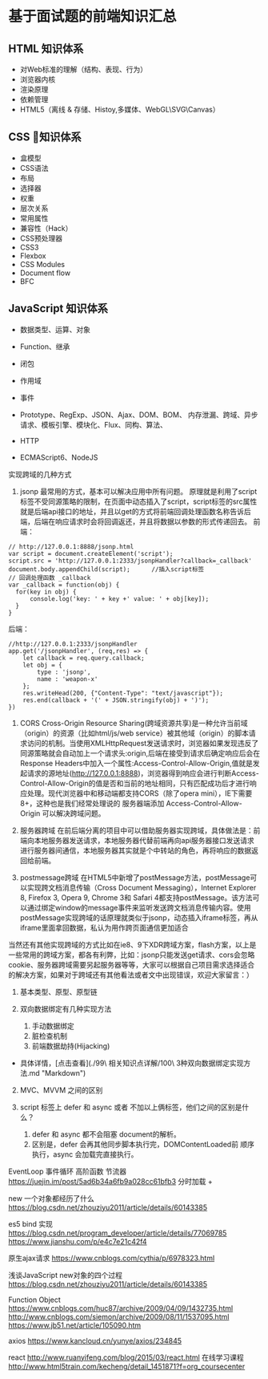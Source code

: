 # 基于面试题的前端知识汇总
## HTML 知识体系
* 对Web标准的理解（结构、表现、行为）
* 浏览器内核
* 渲染原理
* 依赖管理
* HTML5（离线 & 存储、Histoy,多媒体、WebGL\SVG\Canvas）
## CSS 知识体系
* 盒模型
* CSS语法
* 布局
* 选择器
* 权重
* 层次关系
* 常用属性
* 兼容性（Hack）
* CSS预处理器
* CSS3
* Flexbox
* CSS Modules
* Document flow
* BFC
## JavaScript 知识体系
* 数据类型、运算、对象
* Function、继承
* 闭包
* 作用域
* 事件
* Prototype、RegExp、JSON、Ajax、DOM、BOM、
    内存泄漏、跨域、异步请求、模板引擎、模块化、Flux、同构、算法、
    
* HTTP
* ECMAScript6、NodeJS
    



实现跨域的几种方式

1. jsonp 最常用的方式，基本可以解决应用中所有问题。 原理就是利用了script标签不受同源策略的限制，在页面中动态插入了script，script标签的src属性就是后端api接口的地址，并且以get的方式将前端回调处理函数名称告诉后端，后端在响应请求时会将回调返还，并且将数据以参数的形式传递回去。
前端：
>
    // http://127.0.0.1:8888/jsonp.html
    var script = document.createElement('script');
    script.src = 'http://127.0.0.1:2333/jsonpHandler?callback=_callback'
    document.body.appendChild(script);      //插入script标签
    // 回调处理函数 _callback
    var _callback = function(obj) {
      for(key in obj) {
          console.log('key: ' + key +' value: ' + obj[key]);
      }
    }
后端：
>
    //http://127.0.0.1:2333/jsonpHandler
    app.get('/jsonpHandler', (req,res) => {
        let callback = req.query.callback;
        let obj = {
            type : 'jsonp',
            name : 'weapon-x'
        };
        res.writeHead(200, {"Content-Type": "text/javascript"});
        res.end(callback + '(' + JSON.stringify(obj) + ')');
    })

1. CORS Cross-Origin Resource Sharing(跨域资源共享)是一种允许当前域（origin）的资源（比如html/js/web service）被其他域（origin）的脚本请求访问的机制。当使用XMLHttpRequest发送请求时，浏览器如果发现违反了同源策略就会自动加上一个请求头:origin,后端在接受到请求后确定响应后会在Response Headers中加入一个属性:Access-Control-Allow-Origin,值就是发起请求的源地址(http://127.0.0.1:8888)，浏览器得到响应会进行判断Access-Control-Allow-Origin的值是否和当前的地址相同，只有匹配成功后才进行响应处理。现代浏览器中和移动端都支持CORS（除了opera mini），IE下需要8+，这种也是我们经常处理说的 服务器端添加 Access-Control-Allow-Origin 可以解决跨域问题。

3. 服务器跨域 在前后端分离的项目中可以借助服务器实现跨域，具体做法是：前端向本地服务器发送请求，本地服务器代替前端再向api服务器接口发送请求进行服务器间通信，本地服务器其实就是个中转站的角色，再将响应的数据返回给前端。

4. postmessage跨域 在HTML5中新增了postMessage方法，postMessage可以实现跨文档消息传输（Cross Document Messaging），Internet Explorer 8, Firefox 3, Opera 9, Chrome 3和 Safari 4都支持postMessage。该方法可以通过绑定window的message事件来监听发送跨文档消息传输内容。使用postMessage实现跨域的话原理就类似于jsonp，动态插入iframe标签，再从iframe里面拿回数据，私认为用作跨页面通信更加适合

当然还有其他实现跨域的方式比如在ie8、9下XDR跨域方案，flash方案，以上是一些常用的跨域方案，都各有利弊，比如：jsonp只能发送get请求、cors会忽略cookie、服务器跨域需要另起服务器等等，大家可以根据自己项目需求选择适合的解决方案，如果对于跨域还有其他看法或者文中出现错误，欢迎大家留言：）

1. 基本类型、原型、原型链

1. 双向数据绑定有几种实现方法
    1. 手动数据绑定
    2. 脏检查机制
    3. 前端数据劫持(Hijacking)
* 具体详情，[点击查看](./99\ 相关知识点详解/100\ 3种双向数据绑定实现方法.md "Markdown")

2. MVC、MVVM 之间的区别

1. script 标签上 defer 和 async 或者 不加以上俩标签，他们之间的区别是什么？
    1. defer 和 async 都不会阻塞 document的解析。
    2. 区别是，defer 会再其他同步脚本执行完，DOMContentLoaded前 顺序执行，async 会加载完直接执行。



EventLoop 事件循环
高阶函数
节流器   https://juejin.im/post/5ad6b34a6fb9a028cc61bfb3
分时加载  +  

new 一个对象都经历了什么   https://blog.csdn.net/zhouziyu2011/article/details/60143385

es5 bind 实现 https://blog.csdn.net/program_developer/article/details/77069785  https://www.jianshu.com/p/e4c7e21c42f4



原生ajax请求  https://www.cnblogs.com/cythia/p/6978323.html

浅谈JavaScript new对象的四个过程   https://blog.csdn.net/zhouziyu2011/article/details/60143385

Function Object 
https://www.cnblogs.com/huc87/archive/2009/04/09/1432735.html
http://www.cnblogs.com/siemon/archive/2009/08/11/1537095.html
https://www.jb51.net/article/105090.htm


axios
https://www.kancloud.cn/yunye/axios/234845

react
http://www.ruanyifeng.com/blog/2015/03/react.html
在线学习课程  http://www.html5train.com/kecheng/detail_1451871?f=org_coursecenter